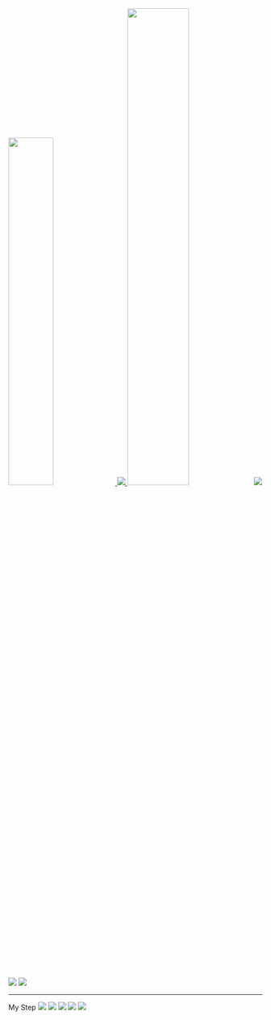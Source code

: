 
<!--
**wjdsheep15/wjdsheep15** is a ✨ _special_ ✨ repository because its `README.md` (this file) appears on your GitHub profile.
-->
<a href="s">
  <img src="https://github-readme-stats.vercel.app/api?username=wjdsheep15&theme=tokyonight&show_icons=true" width="42%" />
</a>

<a href="s">
  <img src="https://github-readme-stats.vercel.app/api/top-langs/?username=wjdsheep15&exclude_repo=dkssud8150.github.io&layout=compact&theme=tokyonight" />
</a>


<img src="https://raw.githubusercontent.com/wjdsheep15/github-stats-transparent/output/generated/languages.svg" width="49.2%" />


<img src="http://github-profile-summary-cards.vercel.app/api/cards/profile-details?username=wjdsheep15&theme=github_dark"/>

<img src="http://github-profile-summary-cards.vercel.app/api/cards/repos-per-language?username=wjdsheep15&theme=github_dark"/>
<img src="http://github-profile-summary-cards.vercel.app/api/cards/stats?username=wjdsheep15&theme=github_dark"/>

***
<p>
  My Step

  <img src="https://img.shields.io/badge/Android-34A853?style=for-the-badge&logo=Android&logoColor=white">
  <img src="https://img.shields.io/badge/Python-3776AB?style=for-the-badge&logo=Python&logoColor=white">
  <img src="https://img.shields.io/badge/Kotlin-7F52FF?style=for-the-badge&logo=Kotlin&logoColor=white">
  <img src="https://img.shields.io/badge/JS-F7DF1E?style=for-the-badge&logo=JS&logoColor=white">
<img src="https://img.shields.io/badge/HTML-E34F26?style=for-the-badge&logo=HTML&logoColor=white">
  
</p>
